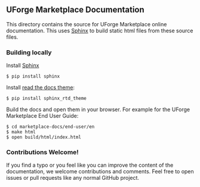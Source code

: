 ## UForge Marketplace Documentation

This directory contains the source for UForge Marketplace online documentation.  This uses [Sphinx](http://sphinx-doc.org) to build static html files from these source files.

### Building locally

Install [Sphinx](http://sphinx-doc.org)

    $ pip install sphinx

Install [read the docs theme](https://github.com/snide/sphinx_rtd_theme):

    $ pip install sphinx_rtd_theme
    
Build the docs and open them in your browser.  For example for the UForge Marketplace End User Guide:

    $ cd marketplace-docs/end-user/en
    $ make html
    $ open build/html/index.html

### Contributions Welcome!

If you find a typo or you feel like you can improve the content of the documentation, we welcome contributions and comments. Feel free to open issues or pull requests like any normal GitHub project.
